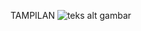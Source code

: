 TAMPILAN 
![teks alt gambar](https://user-images.githubusercontent.com/81613457/147133315-9e6b26a7-a14a-42a1-a66c-f8ffdc956fd4.jpg)
